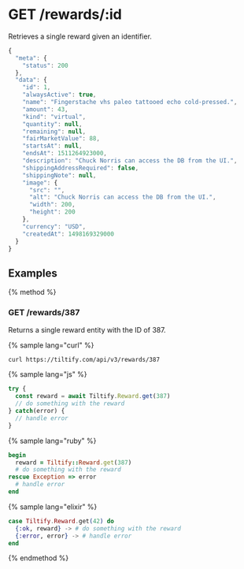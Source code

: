# GET /rewards/:id

Retrieves a single reward given an identifier.

```js
{
  "meta": {
    "status": 200
  },
  "data": {
    "id": 1,
    "alwaysActive": true,
    "name": "Fingerstache vhs paleo tattooed echo cold-pressed.",
    "amount": 43,
    "kind": "virtual",
    "quantity": null,
    "remaining": null,
    "fairMarketValue": 88,
    "startsAt": null,
    "endsAt": 1511264923000,
    "description": "Chuck Norris can access the DB from the UI.",
    "shippingAddressRequired": false,
    "shippingNote": null,
    "image": {
      "src": "",
      "alt": "Chuck Norris can access the DB from the UI.",
      "width": 200,
      "height": 200
    },
    "currency": "USD",
    "createdAt": 1498169329000
  }
}
```

## Examples

{% method %}
### GET /rewards/387
Returns a single reward entity with the ID of 387.

{% sample lang="curl" %}
```bash
curl https://tiltify.com/api/v3/rewards/387
```

{% sample lang="js" %}
```js
try {
  const reward = await Tiltify.Reward.get(387)
  // do something with the reward
} catch(error) {
  // handle error
}
```

{% sample lang="ruby" %}
```ruby
begin
  reward = Tiltify::Reward.get(387)
  # do something with the reward
rescue Exception => error
  # handle error
end
```

{% sample lang="elixir" %}
```elixir
case Tiltify.Reward.get(42) do
  {:ok, reward} -> # do something with the reward
  {:error, error} -> # handle error
end
```

{% endmethod %}
